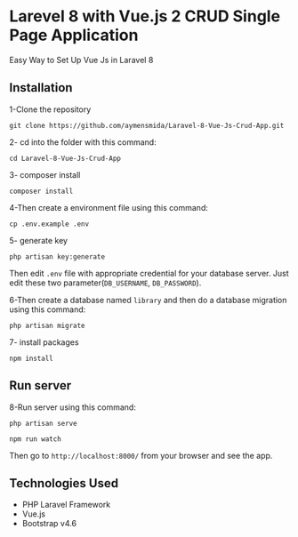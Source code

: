 # Larevel 8 with Vue.js 2 CRUD Single Page Application


Easy Way to Set Up Vue Js in Laravel 8

## Installation

1-Clone the repository
```
git clone https://github.com/aymensmida/Laravel-8-Vue-Js-Crud-App.git
```

2- cd into the folder with this command:
```
cd Laravel-8-Vue-Js-Crud-App
```

3- composer install
```
composer install
```

4-Then create a environment file using this command:
```
cp .env.example .env
```

5- generate key
```
php artisan key:generate
``` 


Then edit `.env` file with appropriate credential for your database server. Just edit these two parameter(`DB_USERNAME`, `DB_PASSWORD`).

6-Then create a database named `library` and then do a database migration using this command:
```
php artisan migrate
```
7- install packages
```
npm install
``` 
## Run server

8-Run server using this command:
```
php artisan serve
```
```
npm run watch
```

Then go to `http://localhost:8000/` from your browser and see the app.

## Technologies Used

- PHP Laravel Framework
- Vue.js  
- Bootstrap v4.6

